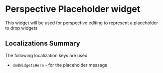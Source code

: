 # Perspective Placeholder widget

This widget will be used for perspective editing to represent a placeholder to drop widgets

## Localizations Summary

The following localization keys are used

* `dndWidgetsHere` -  for the placeholder message
